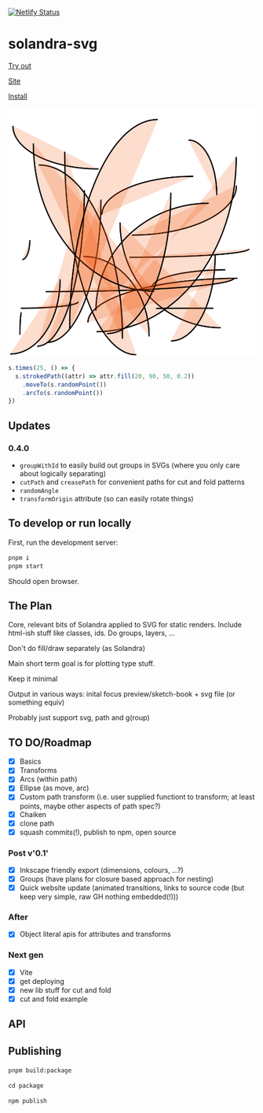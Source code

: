 [![Netlify Status](https://api.netlify.com/api/v1/badges/849bb53e-a72b-40cf-b3d0-ccaf4f53068b/deploy-status)](https://app.netlify.com/sites/solandra-svg/deploys)

# solandra-svg

[Try out](https://codesandbox.io/s/simple-solandra-svg-demo-obinl)

[Site](https://solandra-svg.netlify.app/)

[Install](https://www.npmjs.com/package/solandra-svg)

![Sample](./sample.svg)

```typescript
s.times(25, () => {
  s.strokedPath((attr) => attr.fill(20, 90, 50, 0.2))
    .moveTo(s.randomPoint())
    .arcTo(s.randomPoint())
})
```

## Updates

### 0.4.0

- `groupWithId` to easily build out groups in SVGs (where you only care about logically separating)
- `cutPath` and `creasePath` for convenient paths for cut and fold patterns
- `randomAngle`
- `transformOrigin` attribute (so can easily rotate things)

## To develop or run locally

First, run the development server:

```bash
pnpm i
pnpm start
```

Should open browser.

## The Plan

Core, relevant bits of Solandra applied to SVG for static renders. Include html-ish stuff like classes, ids. Do groups, layers, ...

Don't do fill/draw separately (as Solandra)

Main short term goal is for plotting type stuff.

Keep it minimal

Output in various ways: inital focus preview/sketch-book + svg file (or something equiv)

Probably just support svg, path and g(roup)

## TO DO/Roadmap

- [x] Basics
- [x] Transforms
- [x] Arcs (within path)
- [x] Ellipse (as move, arc)
- [x] Custom path transform (i.e. user supplied functiont to transform; at least points, maybe other aspects of path spec?)
- [x] Chaiken
- [x] clone path
- [x] squash commits(!), publish to npm, open source

### Post v'0.1'

- [x] Inkscape friendly export (dimensions, colours, ...?)
- [x] Groups (have plans for closure based approach for nesting)
- [x] Quick website update (animated transitions, links to source code (but keep very simple, raw GH nothing embedded(!)))

### After

- [x] Object literal apis for attributes and transforms

### Next gen

- [x] Vite
- [x] get deploying
- [x] new lib stuff for cut and fold
- [x] cut and fold example

## API

## Publishing

`pnpm build:package`

`cd package`

`npm publish`
